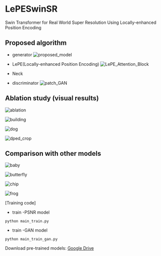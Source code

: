 # LePESwinSR
Swin Transformer for Real World Super Resolution Using Locally-enhanced Position Encoding

## Proposed algorithm
- generator
![proposed_model](img/proposed_model.png)
- LePE(Locally-enhanced Position Encoding)
![LePE_Attention_Block](img/LePE_Attention_Block.png)
- Neck

- discriminator
![patch_GAN](img/patchGAN.png)

## Ablation study (visual results)
![ablation](img/ablation.png)

![building](img/ablation_study_building.png)

![dog](img/ablation_study_dog.png)

![dped_crop](img/ablation_study_dped_crop.png)

## Comparison with other models


![baby](img/comparison_baby.png)

![butterfly](img/comparison_butterfly.png)

![chip](img/comparison_chip.png)

![frog](img/comparison_frog.png)

[Training code]
- train -PSNR model
```
python main_train.py
```

- train -GAN model
```
python main_train_gan.py
```
Download pre-trained models: [Google Drive](https://drive.google.com/drive/u/1/folders/1gYvlfsDR71p2ScDjUSXDwW-EqS7Bcw4k)